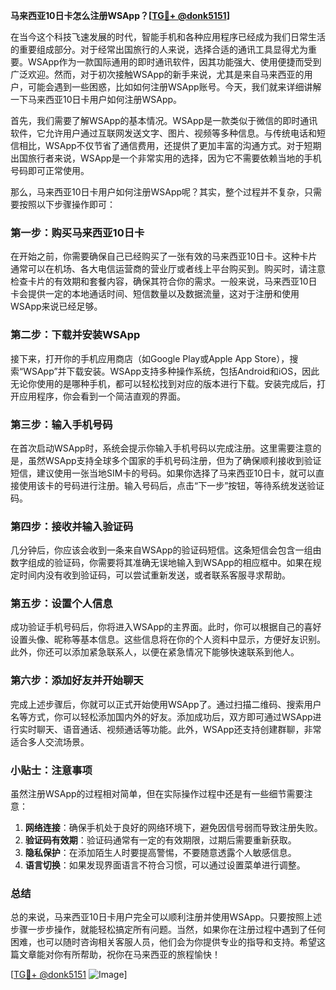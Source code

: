 **马来西亚10日卡怎么注册WSApp？[[TG💪+ @donk5151](https://t.me/s/donk5151)]**

在当今这个科技飞速发展的时代，智能手机和各种应用程序已经成为我们日常生活的重要组成部分。对于经常出国旅行的人来说，选择合适的通讯工具显得尤为重要。WSApp作为一款国际通用的即时通讯软件，因其功能强大、使用便捷而受到广泛欢迎。然而，对于初次接触WSApp的新手来说，尤其是来自马来西亚的用户，可能会遇到一些困惑，比如如何注册WSApp账号。今天，我们就来详细讲解一下马来西亚10日卡用户如何注册WSApp。

首先，我们需要了解WSApp的基本情况。WSApp是一款类似于微信的即时通讯软件，它允许用户通过互联网发送文字、图片、视频等多种信息。与传统电话和短信相比，WSApp不仅节省了通信费用，还提供了更加丰富的沟通方式。对于短期出国旅行者来说，WSApp是一个非常实用的选择，因为它不需要依赖当地的手机号码即可正常使用。

那么，马来西亚10日卡用户如何注册WSApp呢？其实，整个过程并不复杂，只需要按照以下步骤操作即可：

### 第一步：购买马来西亚10日卡

在开始之前，你需要确保自己已经购买了一张有效的马来西亚10日卡。这种卡片通常可以在机场、各大电信运营商的营业厅或者线上平台购买到。购买时，请注意检查卡片的有效期和套餐内容，确保其符合你的需求。一般来说，马来西亚10日卡会提供一定的本地通话时间、短信数量以及数据流量，这对于注册和使用WSApp来说已经足够。

### 第二步：下载并安装WSApp

接下来，打开你的手机应用商店（如Google Play或Apple App Store），搜索“WSApp”并下载安装。WSApp支持多种操作系统，包括Android和iOS，因此无论你使用的是哪种手机，都可以轻松找到对应的版本进行下载。安装完成后，打开应用程序，你会看到一个简洁直观的界面。

### 第三步：输入手机号码

在首次启动WSApp时，系统会提示你输入手机号码以完成注册。这里需要注意的是，虽然WSApp支持全球多个国家的手机号码注册，但为了确保顺利接收到验证短信，建议使用一张当地SIM卡的号码。如果你选择了马来西亚10日卡，就可以直接使用该卡的号码进行注册。输入号码后，点击“下一步”按钮，等待系统发送验证码。

### 第四步：接收并输入验证码

几分钟后，你应该会收到一条来自WSApp的验证码短信。这条短信会包含一组由数字组成的验证码，你需要将其准确无误地输入到WSApp的相应框中。如果在规定时间内没有收到验证码，可以尝试重新发送，或者联系客服寻求帮助。

### 第五步：设置个人信息

成功验证手机号码后，你将进入WSApp的主界面。此时，你可以根据自己的喜好设置头像、昵称等基本信息。这些信息将在你的个人资料中显示，方便好友识别。此外，你还可以添加紧急联系人，以便在紧急情况下能够快速联系到他人。

### 第六步：添加好友并开始聊天

完成上述步骤后，你就可以正式开始使用WSApp了。通过扫描二维码、搜索用户名等方式，你可以轻松添加国内外的好友。添加成功后，双方即可通过WSApp进行实时聊天、语音通话、视频通话等功能。此外，WSApp还支持创建群聊，非常适合多人交流场景。

### 小贴士：注意事项

虽然注册WSApp的过程相对简单，但在实际操作过程中还是有一些细节需要注意：

1. **网络连接**：确保手机处于良好的网络环境下，避免因信号弱而导致注册失败。
2. **验证码有效期**：验证码通常有一定的有效期限，过期后需要重新获取。
3. **隐私保护**：在添加陌生人时要提高警惕，不要随意透露个人敏感信息。
4. **语言切换**：如果发现界面语言不符合习惯，可以通过设置菜单进行调整。

### 总结

总的来说，马来西亚10日卡用户完全可以顺利注册并使用WSApp。只要按照上述步骤一步步操作，就能轻松搞定所有问题。当然，如果你在注册过程中遇到了任何困难，也可以随时咨询相关客服人员，他们会为你提供专业的指导和支持。希望这篇文章能对你有所帮助，祝你在马来西亚的旅程愉快！

[[TG💪+ @donk5151](https://t.me/s/donk5151) ![Image](https://i.postimg.cc/rwNCRYN7/Snipaste-2025-04-30-17-27-05.png)]
